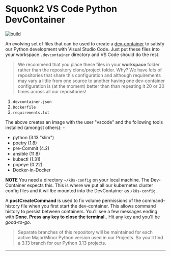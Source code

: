 # Squonk2 VS Code Python DevContainer

![build](https://github.com/informaticsmatters/squonk2-python-vscode-dev-container/actions/workflows/build.yaml/badge.svg?branch=3.13)

An evolving set of files that can be used to create a [dev-container] to satisfy
our Python development with Visual Studio Code. Just put these files into
your workspace `.devcontainer` directory and VS Code should do the rest.

>   We recommend that you place these files in your **workspace** folder rather
    than the repository clone/project folder. Why? We have *lots* of repositories
    that share this configuration and although requirements may vary a little from
    one source to another having one dev-container configuration is (at the moment)
    better than than repeating it 20 or 30 times across all our repositories!

1.  `devcontainer.json`
2.  `Dockerfile`
3.  `requirements.txt`

The above creates an image with the user "vscode" and the following tools
installed (amongst others): -

-   python (3.13 "slim")
-   poetry (1.8)
-   pre-Commit (4.2)
-   ansible (11.8)
-   kubectl (1.31)
-   popeye (0.22)
-   Docker-in-Docker

**NOTE** You need a directory `~/k8s-config` on your local machine. The
Dev-Container expects this. This is where we put all our kubernetes cluster
config files and it wil lbe mounted into the DevContainer as `/k8s-config`.

A **postCreateCommand** is used to fix volume permissions of the command-history
file when you first start the dev-container. This allows command history to
persist between containers. You'll see a few messages ending with
**Done. Press any key to close the terminal.**. Hit any key and you'll be *good-to-go*.

>   Separate branches of this repository will be maintained
    for each active Major/Minor Python version used in our Projects.
    So you'll find a 3.13 branch for our Python 3.13 projects.

---

[dev-container]: https://code.visualstudio.com/docs/devcontainers/containers
